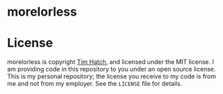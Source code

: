 # morelorless



# License

morelorless is copyright [Tim Hatch](http://timhatch.com/), and licensed under
the MIT license.  I am providing code in this repository to you under an open
source license.  This is my personal repository; the license you receive to
my code is from me and not from my employer. See the `LICENSE` file for details.
